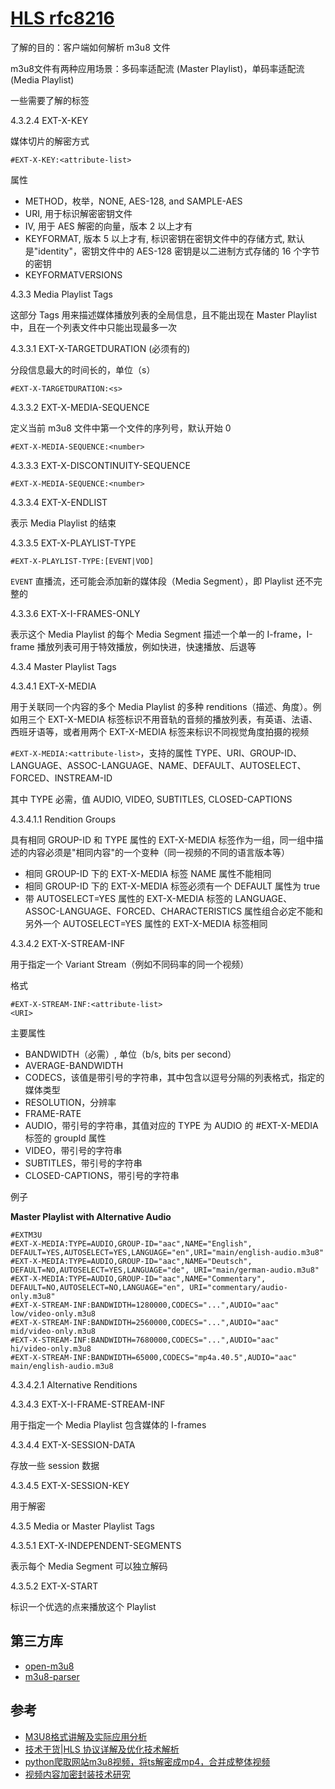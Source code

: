 # [HLS rfc8216](https://tools.ietf.org/html/rfc8216)

了解的目的：客户端如何解析 m3u8 文件

m3u8文件有两种应用场景：多码率适配流 (Master Playlist)，单码率适配流 (Media Playlist)

一些需要了解的标签

4.3.2.4 EXT-X-KEY

媒体切片的解密方式

`#EXT-X-KEY:<attribute-list>`

属性

- METHOD，枚举，NONE, AES-128, and SAMPLE-AES
- URI, 用于标识解密密钥文件
- IV, 用于 AES 解密的向量，版本 2 以上才有
- KEYFORMAT, 版本 5 以上才有, 标识密钥在密钥文件中的存储方式, 默认是"identity"，密钥文件中的 AES-128 密钥是以二进制方式存储的 16 个字节的密钥
- KEYFORMATVERSIONS

4.3.3 Media Playlist Tags

这部分 Tags 用来描述媒体播放列表的全局信息，且不能出现在 Master Playlist 中，且在一个列表文件中只能出现最多一次

4.3.3.1 EXT-X-TARGETDURATION (必须有的)

分段信息最大的时间长的，单位（s）

`#EXT-X-TARGETDURATION:<s>`

4.3.3.2 EXT-X-MEDIA-SEQUENCE

定义当前 m3u8 文件中第一个文件的序列号，默认开始 0

`#EXT-X-MEDIA-SEQUENCE:<number>`

4.3.3.3 EXT-X-DISCONTINUITY-SEQUENCE

`#EXT-X-MEDIA-SEQUENCE:<number>`

4.3.3.4 EXT-X-ENDLIST

表示 Media Playlist 的结束

4.3.3.5 EXT-X-PLAYLIST-TYPE

`#EXT-X-PLAYLIST-TYPE:[EVENT|VOD]`

`EVENT` 直播流，还可能会添加新的媒体段（Media Segment），即 Playlist 还不完整的

4.3.3.6 EXT-X-I-FRAMES-ONLY

表示这个 Media Playlist 的每个 Media Segment 描述一个单一的 I-frame，I-frame 播放列表可用于特效播放，例如快进，快速播放、后退等

4.3.4 Master Playlist Tags

4.3.4.1 EXT-X-MEDIA

用于关联同一个内容的多个 Media Playlist 的多种 renditions（描述、角度）。例如用三个 EXT-X-MEDIA 标签标识不用音轨的音频的播放列表，有英语、法语、西班牙语等，或者用两个 EXT-X-MEDIA 标签来标识不同视觉角度拍摄的视频

`#EXT-X-MEDIA:<attribute-list>`，支持的属性 TYPE、URI、GROUP-ID、LANGUAGE、ASSOC-LANGUAGE、NAME、DEFAULT、AUTOSELECT、FORCED、INSTREAM-ID

其中 TYPE 必需，值 AUDIO, VIDEO, SUBTITLES, CLOSED-CAPTIONS

4.3.4.1.1 Rendition Groups

具有相同 GROUP-ID 和 TYPE 属性的 EXT-X-MEDIA 标签作为一组，同一组中描述的内容必须是"相同内容"的一个变种（同一视频的不同的语言版本等）

- 相同 GROUP-ID 下的 EXT-X-MEDIA 标签 NAME 属性不能相同
- 相同 GROUP-ID 下的 EXT-X-MEDIA 标签必须有一个 DEFAULT 属性为 true
- 带 AUTOSELECT=YES 属性的 EXT-X-MEDIA 标签的 LANGUAGE、ASSOC-LANGUAGE、FORCED、CHARACTERISTICS 属性组合必定不能和另外一个 AUTOSELECT=YES 属性的 EXT-X-MEDIA 标签相同

4.3.4.2 EXT-X-STREAM-INF

用于指定一个 Variant Stream（例如不同码率的同一个视频）

格式

```
#EXT-X-STREAM-INF:<attribute-list>
<URI>
```

主要属性

- BANDWIDTH（必需）, 单位（b/s, bits per second）
- AVERAGE-BANDWIDTH
- CODECS，该值是带引号的字符串，其中包含以逗号分隔的列表格式，指定的媒体类型
- RESOLUTION，分辨率
- FRAME-RATE
- AUDIO，带引号的字符串，其值对应的 TYPE 为 AUDIO 的 #EXT-X-MEDIA 标签的 groupId 属性
- VIDEO，带引号的字符串
- SUBTITLES，带引号的字符串
- CLOSED-CAPTIONS，带引号的字符串

例子

**Master Playlist with Alternative Audio**

```
#EXTM3U
#EXT-X-MEDIA:TYPE=AUDIO,GROUP-ID="aac",NAME="English", DEFAULT=YES,AUTOSELECT=YES,LANGUAGE="en",URI="main/english-audio.m3u8"
#EXT-X-MEDIA:TYPE=AUDIO,GROUP-ID="aac",NAME="Deutsch", DEFAULT=NO,AUTOSELECT=YES,LANGUAGE="de", URI="main/german-audio.m3u8"
#EXT-X-MEDIA:TYPE=AUDIO,GROUP-ID="aac",NAME="Commentary", DEFAULT=NO,AUTOSELECT=NO,LANGUAGE="en", URI="commentary/audio-only.m3u8"
#EXT-X-STREAM-INF:BANDWIDTH=1280000,CODECS="...",AUDIO="aac"
low/video-only.m3u8
#EXT-X-STREAM-INF:BANDWIDTH=2560000,CODECS="...",AUDIO="aac"
mid/video-only.m3u8
#EXT-X-STREAM-INF:BANDWIDTH=7680000,CODECS="...",AUDIO="aac"
hi/video-only.m3u8
#EXT-X-STREAM-INF:BANDWIDTH=65000,CODECS="mp4a.40.5",AUDIO="aac"
main/english-audio.m3u8
```

4.3.4.2.1 Alternative Renditions

4.3.4.3 EXT-X-I-FRAME-STREAM-INF

用于指定一个 Media Playlist 包含媒体的 I-frames

4.3.4.4 EXT-X-SESSION-DATA

存放一些 session 数据

4.3.4.5 EXT-X-SESSION-KEY

用于解密

4.3.5 Media or Master Playlist Tags

4.3.5.1 EXT-X-INDEPENDENT-SEGMENTS

表示每个 Media Segment 可以独立解码

4.3.5.2 EXT-X-START

标识一个优选的点来播放这个 Playlist

## 第三方库

- [open-m3u8](https://github.com/iheartradio/open-m3u8)
- [m3u8-parser](https://github.com/carlanton/m3u8-parser)

## 参考

- [M3U8格式讲解及实际应用分析](https://www.cnblogs.com/shakin/p/3870439.html)
- [技术干货|HLS 协议详解及优化技术解析](http://support.upyun.com/hc/kb/article/1030975/)
- [python爬取网站m3u8视频，将ts解密成mp4，合并成整体视频](https://blog.csdn.net/a33445621/article/details/80377424)
- [视频内容加密封装技术研究](http://www.capt.cn/?p=4532)
